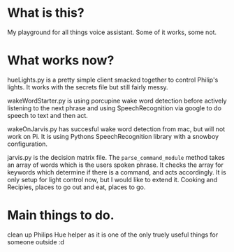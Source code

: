 # What is this?
My playground for all things voice assistant. Some of it works, some not.

# What works now?
hueLights.py is a pretty simple client smacked together to control Philip's lights. It works with the secrets file but still fairly messy.

wakeWordStarter.py is using porcupine wake word detection before actively listening to the next phrase and using SpeechRecognition via google to do speech to text and then act.

wakeOnJarvis.py has succesful wake word detection from mac, but will not work on Pi. It is using Pythons SpeechRecognition library with a snowboy configuration.

jarvis.py is the decision matrix file. The `parse_command_module` method takes an array of words which is the users spoken phrase. It checks the array for keywords which determine if there is a command, and acts accordingly. It is only setup for light control now, but I would like to extend it. Cooking and Recipies, places to go out and eat, places to go.

# Main things to do.
clean up Philips Hue helper as it is one of the only truely useful things for someone outside :d
